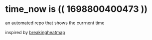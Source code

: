 # time_now is (( 1698800400473 ))

an automated repo that shows the currnent time

inspired by [breakingheatmap](https://github.com/breakingheatmap/breakingheatmap)
